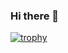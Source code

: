 ### Hi there 👋
[![trophy](https://github-profile-trophy.vercel.app/?username=sreejithGravity)](https://github.com/ryo-ma/github-profile-trophy)
<!--
**sreejithGravity/sreejithGravity** is a ✨ _special_ ✨ repository because its `README.md` (this file) appears on your GitHub profile.

Here are some ideas to get you started:

- 🔭 I’m currently working on ...
- 🌱 I’m currently learning ...
- 👯 I’m looking to collaborate on ...
- 🤔 I’m looking for help with ...
- 💬 Ask me about ...
- 📫 How to reach me: ...
- 😄 Pronouns: ...
- ⚡ Fun fact: ...
-->
